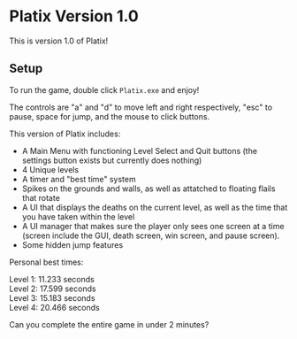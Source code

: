 # Platix Version 1.0
This is version 1.0 of Platix! 

## Setup
To run the game, double click `Platix.exe` and enjoy!

The controls are "a" and "d" to move left and right respectively, "esc" to pause, space for jump, and the mouse to click buttons.

This version of Platix includes:
- A Main Menu with functioning Level Select and Quit buttons (the settings button exists but currently does nothing)
- 4 Unique levels
- A timer and "best time" system
- Spikes on the grounds and walls, as well as attatched to floating flails that rotate
- A UI that displays the deaths on the current level, as well as the time that you have taken within the level
- A UI manager that makes sure the player only sees one screen at a time (screen include the GUI, death screen, win screen, and pause screen).
- Some hidden jump features

Personal best times:  
  
Level 1: 11.233 seconds  
Level 2: 17.599 seconds  
Level 3: 15.183 seconds  
Level 4: 20.466 seconds  
  
Can you complete the entire game in under 2 minutes?  
